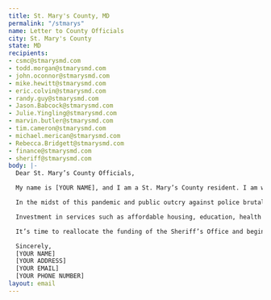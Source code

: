 ```yaml
---
title: St. Mary's County, MD
permalink: "/stmarys"
name: Letter to County Officials
city: St. Mary's County
state: MD
recipients:
- csmc@stmarysmd.com
- todd.morgan@stmarysmd.com
- john.oconnor@stmarysmd.com
- mike.hewitt@stmarysmd.com
- eric.colvin@stmarysmd.com
- randy.guy@stmarysmd.com
- Jason.Babcock@stmarysmd.com
- Julie.Yingling@stmarysmd.com
- marvin.butler@stmarysmd.com
- tim.cameron@stmarysmd.com
- michael.merican@stmarysmd.com
- Rebecca.Bridgett@stmarysmd.com
- finance@stmarysmd.com
- sheriff@stmarysmd.com
body: |-
  Dear St. Mary’s County Officials,

  My name is [YOUR NAME], and I am a St. Mary’s County resident. I am writing to ask that you reverse the recent increases to the budget of the St. Mary's County Sheriff's Office, and begin to defund it and shift money towards non-police resources that keep residents safe.

  In the midst of this pandemic and public outcry against police brutality, it feels especially inappropriate to increase the St. Mary's County Sheriff's Office budget by $5,019,990 or 11.4%. Jeannett Cudmore, Chief Financial Officer for the county, stated when approving the budget that she could go back and make adjustments to the county’s budget for FY2021 if any major changes take place. The rising movements around the world and even locally are a clear testament to major change being required. I urge you to ethically reallocate this increase, as well as a meaningful portion of the remaining Sheriff Office’s budget, towards social services and education.

  Investment in services such as affordable housing, education, health care, child care, public health, and youth services shows our commitment to communities and the vision that all St. Mary’s County residents deserve to thrive. Historically, the county government has spent far more on police than these vital community needs.

  It’s time to reallocate the funding of the Sheriff’s Office and begin the gradual process of strategically diverting resources, funding, and responsibility away from an armed police force and towards community-based models of safety, support, and prevention. It’s time to protect investments in human services, the social safety net, and racial and economic justice. I am writing to insist that the St. Mary’s County budget for FY 2021 be adjusted and that the upcoming FY 2022 budget development better reflect the voices and needs of our local citizens. I am asking that county officials give intense care, attention and effort towards sustainable, long-term change.

  Sincerely,
  [YOUR NAME]
  [YOUR ADDRESS]
  [YOUR EMAIL]
  [YOUR PHONE NUMBER]
layout: email
---
```



